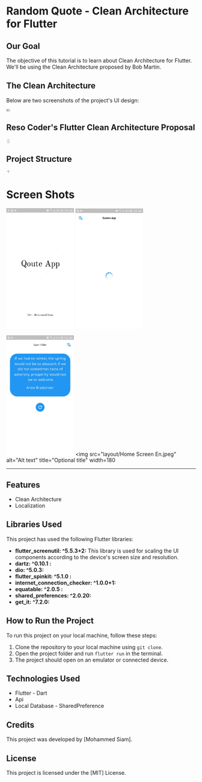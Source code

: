 # Random Quote - Clean Architecture for Flutter

## Our Goal

The objective of this tutorial is to learn about Clean Architecture for Flutter. We'll be using the Clean Architecture proposed by Bob Martin.

 
## The Clean Architecture

Below are two screenshots of the project's UI design:
<div style="display: flex;">
  <img
     src="layout/CleanArchitecture.jpg"
     alt="Alt text"
     title="Optional title"
     style="max-width: 10px;  margin-right: 10px; hight: 10px">
 
 
</div>

 
## Reso Coder's Flutter Clean Architecture Proposal
<div style="display: flex;">
  <img
     src="layout/Clean-Architecture-Flutter-Diagram.webp"
     alt="Alt text"
     title="Optional title"
     style="max-width: 10px; margin-right: 10px; hight: 10px">

 
</div>
 
## Project Structure

<div style="display: flex;">
  <img
     src="layout/project structure.png"
     alt="Alt text"
     title="Optional title"
     style="max-width: 10px;  margin-right: 10px; hight: 10px">


</div>

# Screen Shots

<img
src="layout/Splash Screen.jpeg"
alt="Alt text"
title="Optional title"
width=180>
<img
src="layout/Loading Data.jpeg"
alt="Alt text"
title="Optional title"
width=180>

<img
src="layout/Home Qoute.jpeg"
alt="Alt text"
title="Optional title"
width=180>
<img
src="layout/Home Screen En.jpeg"
alt="Alt text"
title="Optional title"
width=180
 >

</div>


--------------------------------------------------------------------------------------------------------------------------------
## Features

- Clean Architecture
- Localization

## Libraries Used

This project has used the following Flutter libraries:

- **flutter_screenutil: ^5.5.3+2:** This library is used for scaling the UI components according to the device's screen size and resolution.
- **dartz: ^0.10.1 :**  
- **dio: ^5.0.3:**  
- **flutter_spinkit: ^5.1.0 :**   
- **internet_connection_checker: ^1.0.0+1:**   
- **equatable: ^2.0.5 :**   
- **shared_preferences: ^2.0.20:**   
- **get_it: ^7.2.0:**    
 
## How to Run the Project

To run this project on your local machine, follow these steps:

1. Clone the repository to your local machine using `git clone`.
2. Open the project folder and run `flutter run` in the terminal.
3. The project should open on an emulator or connected device.

## Technologies Used

- Flutter - Dart
- Api
- Local Database - SharedPreference

## Credits

This project was developed by [Mohammed Siam].

## License

This project is licensed under the [MIT] License.

 

 
